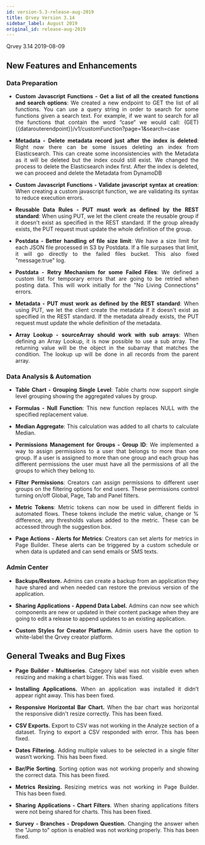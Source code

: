 ```yaml
---
id: version-5.3-release-aug-2019
title: Qrvey Version 3.14
sidebar_label: August 2019
original_id: release-aug-2019
---
```

<div style="text-align: justify">
Qrvey 3.14   2019-08-09

## New Features and Enhancements


### Data Preparation

* **Custom Javascript Functions - Get a list of all the created functions and search options**: We created a new endpoint to GET the list of all functions. You can use a query string in order to search for some functions given a search text. For example, if we want to search for all the functions that contain the word “case“ we would call:
(GET) {{datarouterendpoint}}/v1/customFunction?page=1&search=case


* **Metadata - Delete metadata record just after the index is deleted**: Right now there can be some issues deleting an index from Elasticsearch. This can create some inconsistencies with the Metadata as it will be deleted but the index could still exist. We changed the process to delete the Elasticsearch index first. After the index is deleted, we can proceed and delete the Metadata from DynamoDB


* **Custom Javascript Functions - Validate javascript syntax at creation**: When creating a custom javascript function, we are validating its syntax to reduce execution errors.


* **Reusable Data Rules - PUT must work as defined by the REST standard**: When using PUT, we let the client create the reusable group if it doesn't exist as specified in the REST standard. If the group already exists, the PUT request must update the whole definition of the group.


* **Postdata - Better handling of file size limit**: We have a size limit for each JSON file processed in S3 by Postdata. If a file surpases that limit, it will go directly to the failed files bucket. This also fixed "message:true" log.


* **Postdata - Retry Mechanism for some Failed Files**: We defined a custom list for temporary errors that are going to be retried when posting data. This will work initially for the "No Living Connections" errors.


* **Metadata - PUT must work as defined by the REST standard**: When using PUT, we let the client create the metadata if it doesn't exist as specified in the REST standard. If the metadata already exists, the PUT request must update the whole definition of the metadata.


* **Array Lookup - sourceArray should work with sub arrays**: When defining an Array Lookup, it is now possible to use a sub array. The returning value will be the object in the subarray that matches the condition. The lookup up will be done in all records from the parent array.
 
 
### Data Analysis & Automation

* **Table Chart - Grouping Single Level**: Table charts now support single level grouping showing the aggregated values by group.


* **Formulas - Null Function**: This new function replaces NULL with the specified replacement value.


* **Median Aggregate**: This calculation was added to all charts to calculate Median.

* **Permissions Management for Groups - Group ID**: We implemented a way to assign permissions to a user that belongs to more than one group. If a user is assigned to more than one group and each group has different permissions the user must have all the permissions of all the groups to which they belong to. 


* **Filter Permissions**: Creators can assign permissions to different user groups on the filtering options for end users. These permissions control turning on/off Global, Page, Tab and Panel filters. 

* **Metric Tokens**: Metric tokens can now be used in different fields in automated flows. These tokens include the metric value, change or % difference, any thresholds values added to the metric. These can be accessed through the suggestion box. 


* **Page Actions - Alerts for Metrics**: Creators can set alerts for metrics in Page Builder. These alerts can be triggered by a custom schedule or when data is updated and can send emails or SMS texts.  



### Admin Center

*   **Backups/Restore.** Admins can create a backup from an application they have shared and when needed can restore the previous version of the application.  

*   **Sharing Applications - Append Data Label.** Admins can now see which components are new or updated in their content package when they are going to edit a release to append updates to an existing application.  

*   **Custom Styles for Creator Platform.** Admin users have the option to white-label the Qrvey creator platform. 

## **General Tweaks and Bug Fixes**

*   **Page Builder - Multiseries**. Category label was not visible even when resizing and making a chart bigger. This was fixed. 

*   **Installing Applications.** When an application was installed it didn’t appear right away. This has been fixed. 

*   **Responsive Horizontal Bar Chart.** When the bar chart was horizontal the responsive didn't resize correctly. This has been fixed. 

*   **CSV Exports.** Export to CSV was not working in the Analyze section of a dataset. Trying to export a CSV responded with error. This has been fixed. 

*   **Dates Filtering.** Adding multiple values to be selected in a single filter wasn’t working. This has been fixed. 

*   **Bar/Pie Sorting**. Sorting option was not working properly and showing the correct data. This has been fixed.

*   **Metrics Resizing.** Resizing metrics was not working in Page Builder. This has been fixed. 

*   **Sharing Applications - Chart Filters**. When sharing applications filters were not being shared for charts. This has been fixed. 

*   **Survey - Branches - Dropdown Question.** Changing the answer when the "Jump to" option is enabled was not working properly. This has been fixed.

